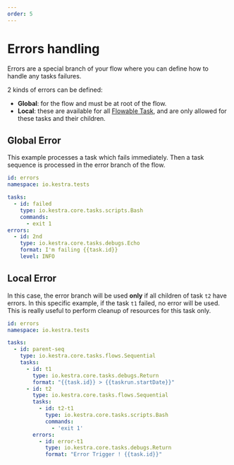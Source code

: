 ```yaml
---
order: 5
---
```

# Errors handling
Errors are a special branch of your flow where you can define how to handle any tasks failures.

2 kinds of errors can be defined: 
* **Global**: for the flow and must be at root of the flow.
* **Local**: these are available for all [Flowable Task](../flowable), and are only allowed for these tasks and their children.


## Global Error

This example processes a task which fails immediately. Then a task sequence is processed in the error branch of the flow.

```yaml
id: errors
namespace: io.kestra.tests

tasks:
  - id: failed
    type: io.kestra.core.tasks.scripts.Bash
    commands:
      - exit 1
errors:
  - id: 2nd
    type: io.kestra.core.tasks.debugs.Echo
    format: I'm failing {{task.id}}
    level: INFO
```


## Local Error

In this case, the error branch will be used **only** if all children of task `t2` have errors. 
In this specific example, if the task `t1` failed, no error will be used. This is really useful to perform cleanup of resources for this task only. 

```yaml
id: errors
namespace: io.kestra.tests

tasks:
  - id: parent-seq
    type: io.kestra.core.tasks.flows.Sequential
    tasks:
      - id: t1
        type: io.kestra.core.tasks.debugs.Return
        format: "{{task.id}} > {{taskrun.startDate}}"
      - id: t2
        type: io.kestra.core.tasks.flows.Sequential
        tasks:
          - id: t2-t1
            type: io.kestra.core.tasks.scripts.Bash
            commands:
              - 'exit 1'
        errors:
          - id: error-t1
            type: io.kestra.core.tasks.debugs.Return
            format: "Error Trigger ! {{task.id}}"
```


